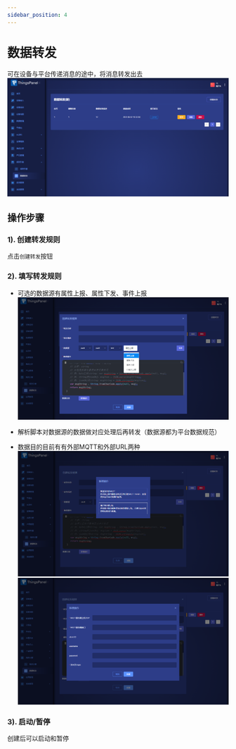 ```yaml
---
sidebar_position: 4
---
```


# 数据转发
可在设备与平台传递消息的途中，将消息转发出去
![](images/data_transpond01.png)

## 操作步骤

### 1). 创建转发规则
点击`创建转发`按钮

### 2). 填写转发规则
- 可选的数据源有属性上报、属性下发、事件上报
![img.png](images/data_transpond02.png)

- 解析脚本对数据源的数据做对应处理后再转发（数据源都为平台数据规范）
- 数据目的目前有有外部MQTT和外部URL两种
![img.png](images/data_transpond03.png)
![img.png](images/data_transpond04.png)
### 3). 启动/暂停
创建后可以启动和暂停

